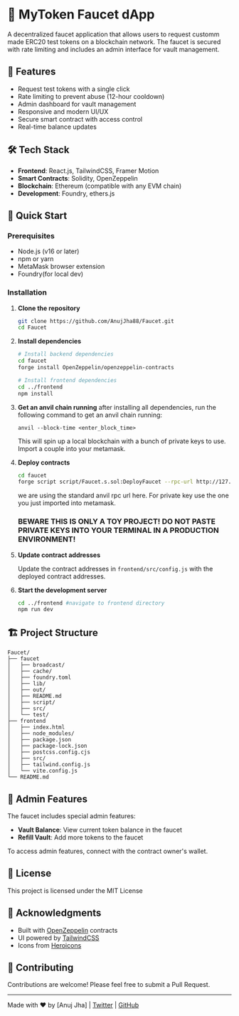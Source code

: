 # 🚰 MyToken Faucet dApp

A decentralized faucet application that allows users to request customm made ERC20 test tokens on a blockchain network. The faucet is secured with rate limiting and includes an admin interface for vault management.


## 🌟 Features

- Request test tokens with a single click
- Rate limiting to prevent abuse (12-hour cooldown)
- Admin dashboard for vault management
- Responsive and modern UI/UX
- Secure smart contract with access control
- Real-time balance updates

## 🛠 Tech Stack

- **Frontend**: React.js, TailwindCSS, Framer Motion
- **Smart Contracts**: Solidity, OpenZeppelin
- **Blockchain**: Ethereum (compatible with any EVM chain)
- **Development**: Foundry, ethers.js

## 🚀 Quick Start

### Prerequisites

- Node.js (v16 or later)
- npm or yarn
- MetaMask browser extension
- Foundry(for local dev)

### Installation

1. **Clone the repository**
   ```bash
   git clone https://github.com/AnujJha88/Faucet.git
   cd Faucet
   ```

2. **Install dependencies**
   ```bash
   # Install backend dependencies
   cd faucet
   forge install OpenZeppelin/openzeppelin-contracts 
   
   # Install frontend dependencies
   cd ../frontend
   npm install
   ```

3. **Get an anvil chain running**
    after installing all dependencies, run the following command to get an anvil chain running:
    ```
    anvil --block-time <enter_block_time>
    ```
    This will spin up a local blockchain with a bunch of private keys to use. Import a couple into your metamask.
   

4. **Deploy contracts**
   ```bash
   cd faucet
   forge script script/Faucet.s.sol:DeployFaucet --rpc-url http://127.0.0.1:8545 --broadcast --private-key <YOUR_PRIVATE_KEY>
   ```

   we are using the standard anvil rpc url here. For private key use the one you just imported into metamask. 
   
   ### BEWARE THIS IS ONLY A TOY PROJECT! DO NOT PASTE PRIVATE KEYS INTO YOUR TERMINAL IN A PRODUCTION ENVIRONMENT!

5. **Update contract addresses**

   Update the contract addresses in `frontend/src/config.js` with the deployed contract addresses.

6. **Start the development server**
   ```bash
   cd ../frontend #navigate to frontend directory
   npm run dev
   ```

## 🏗 Project Structure

```
Faucet/
├── faucet
│   ├── broadcast/
│   ├── cache/
│   ├── foundry.toml
│   ├── lib/
│   ├── out/
│   ├── README.md
│   ├── script/
│   ├── src/
│   └── test/
├── frontend
│   ├── index.html
│   ├── node_modules/
│   ├── package.json
│   ├── package-lock.json
│   ├── postcss.config.cjs
│   ├── src/
│   ├── tailwind.config.js
│   └── vite.config.js
└── README.md

```

## 🔑 Admin Features

The faucet includes special admin features:

- **Vault Balance**: View current token balance in the faucet
- **Refill Vault**: Add more tokens to the faucet

To access admin features, connect with the contract owner's wallet.

## 📝 License

This project is licensed under the MIT License 

## 🙏 Acknowledgments

- Built with [OpenZeppelin](https://openzeppelin.com/) contracts
- UI powered by [TailwindCSS](https://tailwindcss.com/)
- Icons from [Heroicons](https://heroicons.com/)

## 🤝 Contributing

Contributions are welcome! Please feel free to submit a Pull Request.

---

Made with ❤️ by [Anuj Jha] | [Twitter](https://x.com/AnujJha571205) | [GitHub](https://github.com/AnujJha88)
